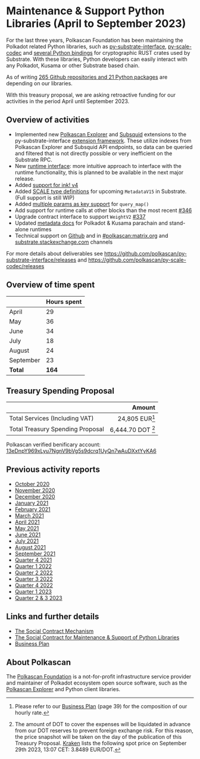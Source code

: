 # Maintenance & Support Python Libraries (April to September 2023)

For the last three years, Polkascan Foundation has been maintaining the Polkadot related Python libraries, such as [py-substrate-interface](https://github.com/polkascan/py-substrate-interface), [py-scale-codec](https://github.com/polkascan/py-scale-codec) and [several Python bindings](https://github.com/orgs/polkascan/repositories?q=&type=all&language=rust&sort=) for cryptographic RUST crates used by Substrate. With these libraries, Python developers can easily interact with any Polkadot, Kusama or other Substrate based chain.

As of writing [265 Github repositories and 21 Python packages](https://github.com/polkascan/py-substrate-interface/network/dependents?package_id=UGFja2FnZS04OTc2NTczNTM%3D) are depending on our libraries.

With this treasury proposal, we are asking retroactive funding for our activities in the period April until September 2023.  


## Overview of activities
* Implemented new [Polkascan Explorer](https://github.com/polkascan/py-substrate-interface-extension-polkascan) and [Subsquid](https://github.com/polkascan/py-substrate-interface-extension-subsquid) extensions to the py-substrate-interface [extension framework](https://polkascan.github.io/py-substrate-interface/extensions/). These utilize indexes from Polkascan Explorer and Subsquid API endpoints, so data can be queried and filtered that is not directly possible or very inefficient on the Substrate RPC.
* New [runtime interface](https://github.com/polkascan/py-substrate-interface/tree/az-runtime-interface): more intuitive approach to interface with the runtime functionality, this is planned to be available in the next major release.  
* Added [support for ink! v4](https://github.com/polkascan/py-substrate-interface/pull/347)
* Added [SCALE type definitions](https://github.com/polkascan/py-scale-codec/pull/112) for upcoming `MetadataV15` in Substrate. (Full support is still WIP)
* Added [multiple params as key support](https://github.com/polkascan/py-substrate-interface/pull/351) for `query_map()`
* Add support for runtime calls at other blocks than the most recent [#346](https://github.com/polkascan/py-substrate-interface/pull/346)
* Upgrade contract interface to support `WeightV2` [#337](https://github.com/polkascan/py-substrate-interface/pull/337)
* Updated [metadata docs](https://polkascan.github.io/py-substrate-metadata-docs/) for Polkadot & Kusama parachain and stand-alone runtimes
* Technical support on [Github](https://github.com/polkascan/py-substrate-interface/discussions) and in [#polkascan:matrix.org](https://matrix.to/#/#polkascan:matrix.org) and [substrate.stackexchange.com](https://substrate.stackexchange.com/questions/tagged/python) channels

For more details about deliverables see https://github.com/polkascan/py-substrate-interface/releases and https://github.com/polkascan/py-scale-codec/releases

## Overview of time spent

|            | Hours spent  |
|--------------------|-----|
| April     | 29  |
| May  | 36  |
| June |  34 |
| July | 18  |
| August | 24  |
| September |  23 |
| **Total**|  **164**  |

## Treasury Spending Proposal

|                                  |                     Amount |
|:-------------------------------- | --------------------------:|
| Total Services (Including VAT)   |           24,805 EUR[^1] |
| Total Treasury Spending Proposal |          6,444.70 DOT [^2] |

Polkascan verified benificary account: [13eDnpY969xLyu7NgnV9bVg5s9dcrq1UyQn7wAuDXxtYyKA6](https://explorer.polkascan.io/polkadot/account/13eDnpY969xLyu7NgnV9bVg5s9dcrq1UyQn7wAuDXxtYyKA6)



## Previous activity reports

* [October 2020](https://github.com/polkascan/social-contract/blob/master/polkadot/treasury-proposal-008-report-202010.md)
* [November 2020](https://github.com/polkascan/social-contract/blob/master/polkadot/treasury-proposal-008-report-202011.md)
* [December 2020](https://github.com/polkascan/social-contract/blob/master/polkadot/treasury-proposal-008-report-202012.md)
* [January 2021](https://github.com/polkascan/social-contract/blob/master/polkadot/treasury-proposal-008-report-202101.md)
* [February 2021](https://github.com/polkascan/social-contract/blob/master/polkadot/treasury-proposal-008-report-202102.md)
* [March 2021](https://github.com/polkascan/social-contract/blob/master/polkadot/treasury-proposal-008-report-202103.md)
* [April 2021](https://github.com/polkascan/social-contract/blob/master/polkadot/treasury-proposal-008-report-202104.md)
* [May 2021](https://github.com/polkascan/social-contract/blob/master/polkadot/treasury-proposal-008-report-202105.md)
* [June 2021](https://github.com/polkascan/social-contract/blob/master/polkadot/treasury-proposal-008-report-202106.md)
* [July 2021](https://github.com/polkascan/social-contract/blob/master/polkadot/treasury-proposal-008-report-202107.md)
* [August 2021](https://github.com/polkascan/social-contract/blob/master/polkadot/treasury-proposal-008-report-202108.md)
* [September 2021](https://github.com/polkascan/social-contract/blob/master/polkadot/treasury-proposal-008-report-202109.md)
* [Quarter 4 2021](https://github.com/polkascan/social-contract/blob/master/polkadot/treasury-proposal-008-report-2021Q4.md)
* [Quarter 1 2022](https://github.com/polkascan/social-contract/blob/master/polkadot/treasury-proposal-008-report-2022Q1.md)
* [Quarter 2 2022](https://github.com/polkascan/social-contract/blob/master/polkadot/treasury-proposal-008-report-2022Q2.md)
* [Quarter 3 2022](https://github.com/polkascan/social-contract/blob/master/polkadot/treasury-proposal-008-report-2022Q3.md)
* [Quarter 4 2022](https://github.com/polkascan/social-contract/blob/master/polkadot/treasury-proposal-008-report-2022Q4.md)
* [Quarter 1 2023](https://github.com/polkascan/social-contract/blob/master/polkadot/treasury-proposal-008-report-2023Q1.md)
* [Quarter 2 & 3 2023](https://github.com/polkascan/social-contract/blob/master/polkadot/treasury-proposal-008-report-2023Q2-Q3.md)

## Links and further details

* [The Social Contract Mechanism](https://github.com/polkascan/social-contract/blob/master/README.md)
* [The Social Contract for Maintenance & Support of Python Libraries](https://github.com/polkascan/social-contract/blob/master/polkadot/social-contract-002.md)
* [Business Plan](https://polkascan.org/wp-content/uploads/2022/03/Business-Plan-Polkascan-Foundation-v20220218.1030.pdf)

## About Polkascan

The [Polkascan Foundation](https://polkascan.org) is a not-for-profit infrastructure service provider and maintainer of Polkadot ecosystem open source software, such as the [Polkascan Explorer](https://github.com/polkascan/explorer) and Python client libraries. 


[^1]: Please refer to our [Business Plan](https://polkascan.org/wp-content/uploads/2022/03/Business-Plan-Polkascan-Foundation-v20220218.1030.pdf) (page 39) for the composition of our hourly rate.

[^2]: The amount of DOT to cover the expenses will be liquidated in advance from our DOT reserves to prevent foreign exchange risk. For this reason, the price snapshot will be taken on the day of the publication of this Treasury Proposal. [Kraken](https://trade.kraken.com/charts/KRAKEN:DOT-EUR) lists the following spot price on September 29th 2023, 13:07 CET: 3.8489 EUR/DOT.
